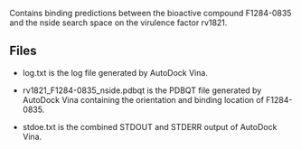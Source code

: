 Contains binding predictions between the bioactive compound F1284-0835 and the nside search space on the virulence factor rv1821.

## Files

- log.txt is the log file generated by AutoDock Vina.

- rv1821_F1284-0835_nside.pdbqt is the PDBQT file generated by AutoDock Vina containing the orientation and binding location of F1284-0835.

- stdoe.txt is the combined STDOUT and STDERR output of AutoDock Vina.

